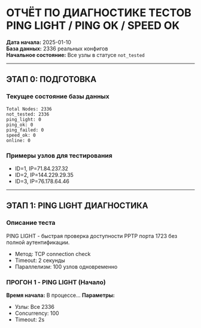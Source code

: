 # ОТЧЁТ ПО ДИАГНОСТИКЕ ТЕСТОВ PING LIGHT / PING OK / SPEED OK

**Дата начала:** 2025-01-10  
**База данных:** 2336 реальных конфигов  
**Начальное состояние:** Все узлы в статусе `not_tested`

---

## ЭТАП 0: ПОДГОТОВКА

### Текущее состояние базы данных
```
Total Nodes: 2336
not_tested: 2336
ping_light: 0
ping_ok: 0
ping_failed: 0
speed_ok: 0
online: 0
```

### Примеры узлов для тестирования
- ID=1, IP=71.84.237.32
- ID=2, IP=144.229.29.35
- ID=3, IP=76.178.64.46

---

## ЭТАП 1: PING LIGHT ДИАГНОСТИКА

### Описание теста
PING LIGHT - быстрая проверка доступности PPTP порта 1723 без полной аутентификации.
- Метод: TCP connection check
- Timeout: 2 секунды
- Параллелизм: 100 узлов одновременно

### ПРОГОН 1 - PING LIGHT (Начало)
**Время начала:** В процессе...
**Параметры:**
- Узлы: Все 2336
- Concurrency: 100
- Timeout: 2s

